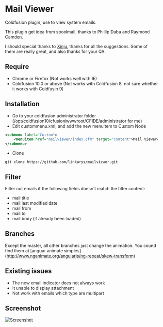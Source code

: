 Mail Viewer
==========

Coldfusion plugin, use to view system emails.

This plugin get idea from spoolmail, thanks to Phillip Duba and Raymond Camden.

I should special thanks to [Xinju](https://github.com/xinju), thanks for all the suggestions. Some of them are really great, and also thanks for your QA.

## Require
- Chrome or Firefox (Not works well with IE)
- Coldfusion 10.0 or above (Not works with Coldfusion 8, not sure whether it works with Coldfusin 9)

## Installation
* Go to your coldfusion administrator folder (/opt/coldfusion10/cfusion\wwwroot/CFIDE/administrator for me)
* Edit custommenu.xml, and add the new menuitem to Custom Node
```xml
<submenu label="Custom">
	<menuitem href="mailviewer/index.cfm" target="content">Mail Viewer</menuitem>
</submenu>
```
* Clone
```git
git clone https://github.com/linkarys/mailviewer.git
```

## Filter
Filter out emails if the following fields doesn't match the filter content:
- mail title
- mail last modified date
- mail from
- mail to
- mail body (if already been loaded)

## Branches
Except the master, all other branches just change the animation. You cound find them at [anguar animate simples] (http://www.nganimate.org/angularjs/ng-repeat/skew-transform)

## Existing issues
- The new email indicator does not always work
- It unable to display attachment
- Not work with emails which type are multipart


## Screenshot
[![Screenshot](http://thumbsnap.com/s/rSvQFIUR.png)](http://thumbsnap.com/i/rSvQFIUR.png?0316)
